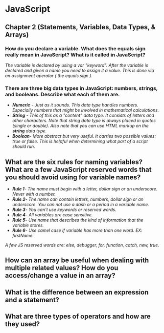 <h1>JavaScript</h1>

<h2>Chapter 2 (Statements, Variables, Data Types, & Arrays)</h2>

<h3>How do you declare a variable. What does the equals sign really mean in JavaScript? What is it called in JavaScript?</h3>
<i>The variable is declared by using a var "keyword". After the variable is declared and given a name you need to assign it a value. This is done via an assignment operator ( the equals sign ).</i>  


<h3>There are three big data types in JavaScript: numbers, strings, and booleans. Describe what each of them are.</h3>

<i><ul>
    <li><b>Numeric</b> - Just as it sounds. This data type handles numbers. Especially numbers that might be involved in mathematical calculations.
    <li><b>String</b> - This of this as a "content" data type. It consists of letters and other characters. Note that string data type is always placed in quotes (single or double). Also note that you can use HTML markup on the <b>string</b> data type.
    <li><b>Boolean</b>- More abstract but very useful. It carries two possible values: true or false. This is helpful when determining what part of a script should run. </i>
    </ul>

<h2>What are the six rules for naming variables? What are a few JavaScript reserved words that you should avoid using for variable names?</h2>

<i><ul>
<li><b>Rule 1</b>- The name must begin with a letter, dollar sign or an underscore. Never with a number.
<li><b>Rule 2</b>- The name can contain letters, numbers, dollar sign or an underscore. You can not use a dash or a period in a variable name.
<li><b>Rule 3</b>- You can't use keywords or reserved words.
<li><b>Rule 4</b>- All variables are case sensitive.
<li><b>Rule 5</b>- Use name that describes the kind of information that the variable stores.
<li><b>Rule 6</b>- Use camel case if variable has more than one word. EX: firstName.
</ul>

A few JS reserved words are: else, debugger, for, function, catch, new, true.
</i>

<h2>How can an array be useful when dealing with multiple related values? How do you access/change a value in an array?</h2>

<h2>What is the difference between an expression and a statement?</h2>

<h2>What are three types of operators and how are they used?</h3>
